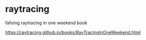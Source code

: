# raytracing
fafoing raytracing in one weekend book

https://raytracing.github.io/books/RayTracingInOneWeekend.html
